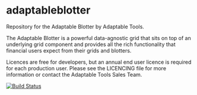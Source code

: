 # adaptableblotter
Repository for the Adaptable Blotter by Adaptable Tools.

The Adaptable Blotter is a powerful data-agnostic grid that sits on top of an underlying grid component and provides all the rich functionality that financial users expect from their grids and blotters.

Licences are free for developers, but an annual end user licence is required for each production user.  Please see the LICENCING file for more information or contact the Adaptable Tools Sales Team.

[![Build Status](https://travis-ci.org/jonathannaim/adaptableblotter.svg?branch=master)](https://travis-ci.org/jonathannaim/adaptableblotter)
